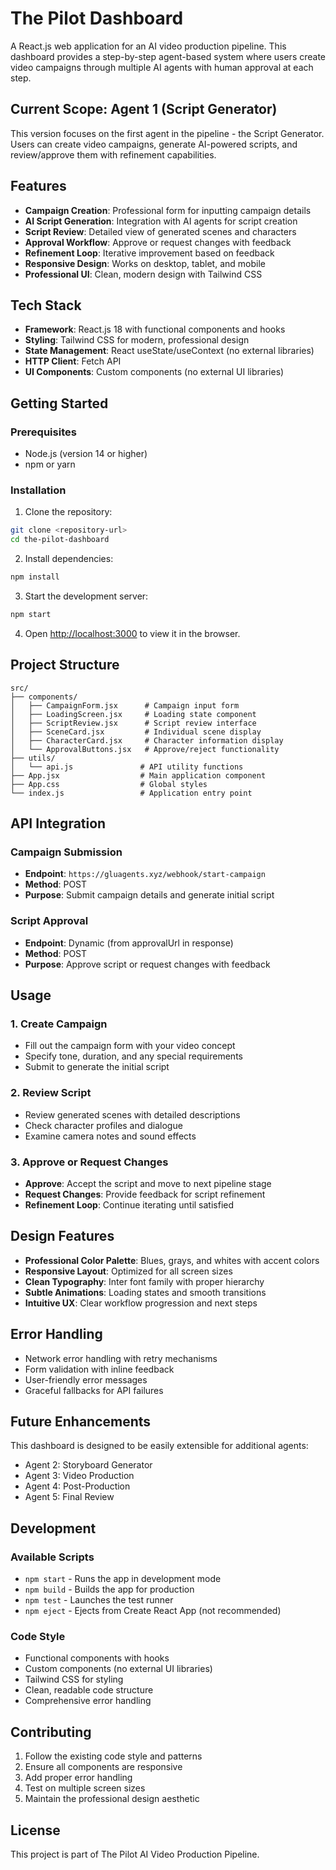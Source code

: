 # The Pilot Dashboard

A React.js web application for an AI video production pipeline. This dashboard provides a step-by-step agent-based system where users create video campaigns through multiple AI agents with human approval at each step.

## Current Scope: Agent 1 (Script Generator)

This version focuses on the first agent in the pipeline - the Script Generator. Users can create video campaigns, generate AI-powered scripts, and review/approve them with refinement capabilities.

## Features

- **Campaign Creation**: Professional form for inputting campaign details
- **AI Script Generation**: Integration with AI agents for script creation
- **Script Review**: Detailed view of generated scenes and characters
- **Approval Workflow**: Approve or request changes with feedback
- **Refinement Loop**: Iterative improvement based on feedback
- **Responsive Design**: Works on desktop, tablet, and mobile
- **Professional UI**: Clean, modern design with Tailwind CSS

## Tech Stack

- **Framework**: React.js 18 with functional components and hooks
- **Styling**: Tailwind CSS for modern, professional design
- **State Management**: React useState/useContext (no external libraries)
- **HTTP Client**: Fetch API
- **UI Components**: Custom components (no external UI libraries)

## Getting Started

### Prerequisites

- Node.js (version 14 or higher)
- npm or yarn

### Installation

1. Clone the repository:
```bash
git clone <repository-url>
cd the-pilot-dashboard
```

2. Install dependencies:
```bash
npm install
```

3. Start the development server:
```bash
npm start
```

4. Open [http://localhost:3000](http://localhost:3000) to view it in the browser.

## Project Structure

```
src/
├── components/
│   ├── CampaignForm.jsx      # Campaign input form
│   ├── LoadingScreen.jsx     # Loading state component
│   ├── ScriptReview.jsx      # Script review interface
│   ├── SceneCard.jsx         # Individual scene display
│   ├── CharacterCard.jsx     # Character information display
│   └── ApprovalButtons.jsx   # Approve/reject functionality
├── utils/
│   └── api.js               # API utility functions
├── App.jsx                  # Main application component
├── App.css                  # Global styles
└── index.js                 # Application entry point
```

## API Integration

### Campaign Submission
- **Endpoint**: `https://gluagents.xyz/webhook/start-campaign`
- **Method**: POST
- **Purpose**: Submit campaign details and generate initial script

### Script Approval
- **Endpoint**: Dynamic (from approvalUrl in response)
- **Method**: POST
- **Purpose**: Approve script or request changes with feedback

## Usage

### 1. Create Campaign
- Fill out the campaign form with your video concept
- Specify tone, duration, and any special requirements
- Submit to generate the initial script

### 2. Review Script
- Review generated scenes with detailed descriptions
- Check character profiles and dialogue
- Examine camera notes and sound effects

### 3. Approve or Request Changes
- **Approve**: Accept the script and move to next pipeline stage
- **Request Changes**: Provide feedback for script refinement
- **Refinement Loop**: Continue iterating until satisfied

## Design Features

- **Professional Color Palette**: Blues, grays, and whites with accent colors
- **Responsive Layout**: Optimized for all screen sizes
- **Clean Typography**: Inter font family with proper hierarchy
- **Subtle Animations**: Loading states and smooth transitions
- **Intuitive UX**: Clear workflow progression and next steps

## Error Handling

- Network error handling with retry mechanisms
- Form validation with inline feedback
- User-friendly error messages
- Graceful fallbacks for API failures

## Future Enhancements

This dashboard is designed to be easily extensible for additional agents:
- Agent 2: Storyboard Generator
- Agent 3: Video Production
- Agent 4: Post-Production
- Agent 5: Final Review

## Development

### Available Scripts

- `npm start` - Runs the app in development mode
- `npm build` - Builds the app for production
- `npm test` - Launches the test runner
- `npm eject` - Ejects from Create React App (not recommended)

### Code Style

- Functional components with hooks
- Custom components (no external UI libraries)
- Tailwind CSS for styling
- Clean, readable code structure
- Comprehensive error handling

## Contributing

1. Follow the existing code style and patterns
2. Ensure all components are responsive
3. Add proper error handling
4. Test on multiple screen sizes
5. Maintain the professional design aesthetic

## License

This project is part of The Pilot AI Video Production Pipeline.
